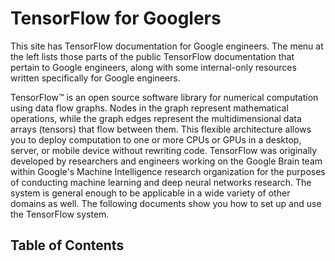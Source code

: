 # TensorFlow for Googlers

This site has TensorFlow documentation for Google engineers. The menu at the
left lists those parts of the public TensorFlow documentation that pertain to
Google engineers, along with some internal-only resources written specifically
for Google engineers.

TensorFlow™ is an open source software library for numerical computation using
data flow graphs. Nodes in the graph represent mathematical operations, while
the graph edges represent the multidimensional data arrays (tensors) that flow
between them. This flexible architecture allows you to deploy computation to
one or more CPUs or GPUs in a desktop, server, or mobile device without
rewriting code. TensorFlow was originally developed by researchers and
engineers working on the Google Brain team within Google's Machine
Intelligence research organization for the purposes of conducting machine
learning and deep neural networks research. The system is general enough to be
applicable in a wide variety of other domains as well. The following documents
show you how to set up and use the TensorFlow system.

## Table of Contents
<!--#include virtual="sitemap.md" -->